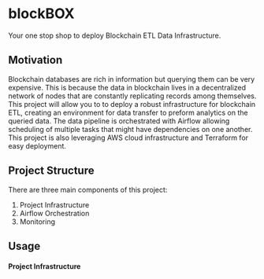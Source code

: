 # blockBOX
Your one stop shop to deploy Blockchain ETL Data Infrastructure.

## Motivation
Blockchain databases are rich in information but querying them can be very expensive. This is because the data in blockchain lives in a decentralized network of nodes that are constantly replicating records among themselves. This project will allow you to to deploy a robust infrastructure for blockchain ETL, creating an environment for data transfer to preform analytics on the queried data. The data pipeline is orchestrated with Airflow allowing scheduling of multiple tasks that might have dependencies on one another. This project is also leveraging AWS cloud infrastructure and Terraform for easy deployment.

## Project Structure
There are three main components of this project:

1. Project Infrastructure
2. Airflow Orchestration
3. Monitoring

## Usage

#### Project Infrastructure 

